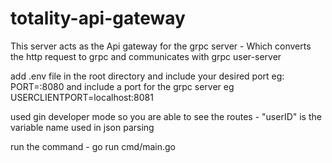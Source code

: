 # totality-api-gateway

This server acts as the Api gateway for the grpc server - Which converts the http request to grpc and communicates with grpc user-server

add .env file in the root directory and include your desired port eg: PORT=:8080
and include a port for the grpc server eg USERCLIENTPORT=localhost:8081

used gin developer mode so you are able to see the routes - "userID" is the variable name used in json parsing 



run the command - go run cmd/main.go
